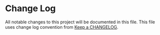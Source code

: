 # Change Log
All notable changes to this project will be documented in this file.
This file uses change log convention from [Keep a CHANGELOG](http://keepachangelog.com).


[unreleased]: https://github.com/hadenlabs/ansible-role-nginx/compare/0.0.8...HEAD
[0.0.8]: https://github.com/hadenlabs/ansible-role-nginx/compare/0.0.7...0.0.8
[0.0.7]: https://github.com/hadenlabs/ansible-role-nginx/compare/0.0.6...0.0.7
[0.0.6]: https://github.com/hadenlabs/ansible-role-nginx/compare/0.0.5...0.0.6
[0.0.5]: https://github.com/hadenlabs/ansible-role-nginx/compare/0.0.4...0.0.5
[0.0.4]: https://github.com/hadenlabs/ansible-role-nginx/compare/0.0.3...0.0.4
[0.0.3]: https://github.com/hadenlabs/ansible-role-nginx/compare/0.0.2...0.0.3
[0.0.2]: https://github.com/hadenlabs/ansible-role-nginx/compare/0.0.1...0.0.2
[0.0.1]: https://github.com/hadenlabs/ansible-role-nginx/compare/0.0.0...0.0.1

[CHANGELOG.md]: CHANGELOG.md
[CONTRIBUTING.md]: CONTRIBUTING.md
[LICENCE.md]: LICENCE.md
[README.md]: README.md
